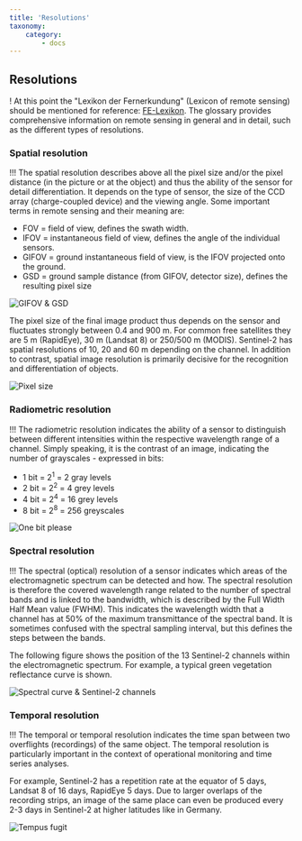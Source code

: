 ```yaml
---
title: 'Resolutions'
taxonomy:
    category:
        - docs
---
```


## Resolutions

! At this point the "Lexikon der Fernerkundung" (Lexicon of remote sensing) should be mentioned for reference: [FE-Lexikon](http://www.fe-lexikon.info/lexikon-a.htm#aufloesung). The glossary provides comprehensive information on remote sensing in general and in detail, such as the different types of resolutions.

### Spatial resolution
!!! The spatial resolution describes above all the pixel size and/or the pixel distance (in the picture or at the object) and thus the ability of the sensor for detail differentiation. It depends on the type of sensor, the size of the CCD array (charge-coupled device) and the viewing angle. Some important terms in remote sensing and their meaning are:
- FOV = field of view, defines the swath width.
- IFOV = instantaneous field of view, defines the angle of the individual sensors.
- GIFOV = ground instantaneous field of view, is the IFOV projected onto the ground.
- GSD = ground sample distance (from GIFOV, detector size), defines the resulting pixel size

![GIFOV & GSD](GIFOV_Jones&Vaughn_b.jpg?classes=caption "Important parameters in remote sensing. Source: Jones & Vaughn, 2010.")

The pixel size of the final image product thus depends on the sensor and fluctuates strongly between 0.4 and 900 m. For common free satellites they are 5 m (RapidEye), 30 m (Landsat 8) or 250/500 m (MODIS). Sentinel-2 has spatial resolutions of 10, 20 and 60 m depending on the channel. In addition to contrast, spatial image resolution is primarily decisive for the recognition and differentiation of objects.

![Pixel size](spatial_resolution.jpg?classes=caption "Different spatial resolutions for comparison.")

### Radiometric resolution
!!! The radiometric resolution indicates the ability of a sensor to distinguish between different intensities within the respective wavelength range of a channel. Simply speaking, it is the contrast of an image, indicating the number of grayscales - expressed in bits:
- 1 bit = 2<sup>1</sup> = 2 gray levels
- 2 bit = 2<sup>2</sup> = 4 grey levels
- 4 bit = 2<sup>4</sup> = 16 grey levels
- 8 bit = 2<sup>8</sup> = 256 greyscales

![One bit please](bitt.jpg?classes=caption "The radiometric resolution defines the sensitivity of the sensor, i.e. the contrast.")

### Spectral resolution
!!!  The spectral (optical) resolution of a sensor indicates which areas of the electromagnetic spectrum can be detected and how. The spectral resolution is therefore the covered wavelength range related to the number of spectral bands and is linked to the bandwidth, which is described by the Full Width Half Mean value (FWHM). This indicates the wavelength width that a channel has at 50% of the maximum transmittance of the spectral band. It is sometimes confused with the spectral sampling interval, but this defines the steps between the bands.

The following figure shows the position of the 13 Sentinel-2 channels within the electromagnetic spectrum. For example, a typical green vegetation reflectance curve is shown.

![Spectral curve & Sentinel-2 channels](Sentinel-2_bands_vegref.jpg?classes=caption "Position of the Sentinel-2-bands using the example of a typical reflectance curve of green vegetation. Curve: beech crown, sensor: AISA Eagle/Hawk, after Aberle, 2017.")

### Temporal resolution
!!! The temporal or temporal resolution indicates the time span between two overflights (recordings) of the same object. The temporal resolution is particularly important in the context of operational monitoring and time series analyses.

For example, Sentinel-2 has a repetition rate at the equator of 5 days, Landsat 8 of 16 days, RapidEye 5 days. Due to larger overlaps of the recording strips, an image of the same place can even be produced every 2-3 days in Sentinel-2 at higher latitudes like in Germany.

![Tempus fugit](temp_Aufl.jpg)

